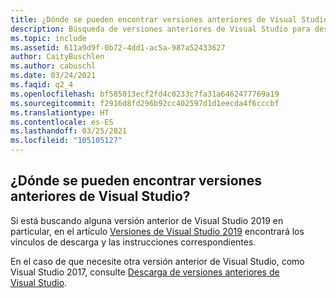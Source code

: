 ```yaml
---
title: ¿Dónde se pueden encontrar versiones anteriores de Visual Studio?
description: Búsqueda de versiones anteriores de Visual Studio para descargar
ms.topic: include
ms.assetid: 611a9d9f-0b72-4dd1-ac5a-987a52433627
author: CaityBuschlen
ms.author: cabuschl
ms.date: 03/24/2021
ms.faqid: q2_4
ms.openlocfilehash: bf585013ecf2fd4c0233c7fa31a6462477769a19
ms.sourcegitcommit: f2916d8fd296b92cc402597d1d1eecda4f6cccbf
ms.translationtype: HT
ms.contentlocale: es-ES
ms.lasthandoff: 03/25/2021
ms.locfileid: "105105127"
---
```

## <a name="where-can-i-find-older-versions-of-visual-studio"></a>¿Dónde se pueden encontrar versiones anteriores de Visual Studio? 

Si está buscando alguna versión anterior de Visual Studio 2019 en particular, en el artículo [Versiones de Visual Studio 2019](https://docs.microsoft.com/visualstudio/releases/2019/history?branch=updates%2Fhistory) encontrará los vínculos de descarga y las instrucciones correspondientes.

En el caso de que necesite otra versión anterior de Visual Studio, como Visual Studio 2017, consulte [Descarga de versiones anteriores de Visual Studio](https://visualstudio.microsoft.com/vs/older-downloads/).